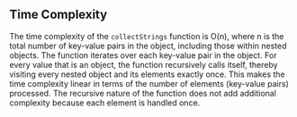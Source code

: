 ## Time Complexity

The time complexity of the `collectStrings` function is O(n), where n is the total number of key-value pairs in the object, including those within nested objects. The function iterates over each key-value pair in the object. For every value that is an object, the function recursively calls itself, thereby visiting every nested object and its elements exactly once. This makes the time complexity linear in terms of the number of elements (key-value pairs) processed. The recursive nature of the function does not add additional complexity because each element is handled once.
